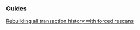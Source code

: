 ### Guides

[Rebuilding all transaction history with forced rescans](https://github.com/pkt-cash/pktd/pktdwallet/tree/master/docs/force_rescans.md)
